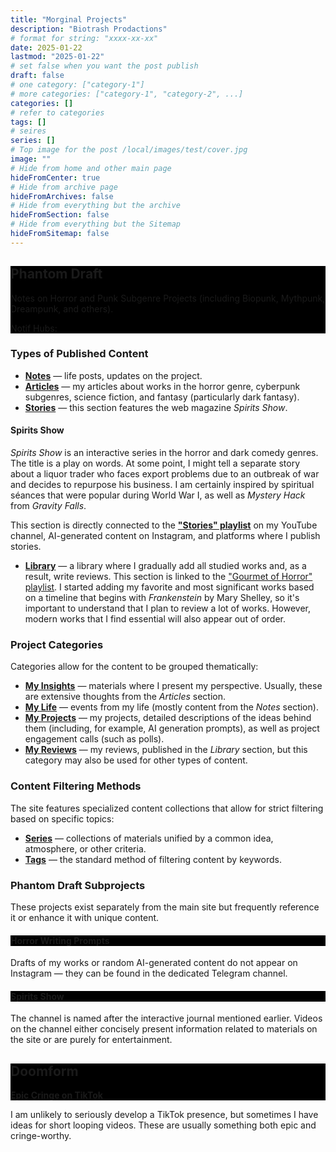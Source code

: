 ```yaml
---
title: "Morginal Projects"
description: "Biotrash Prodactions"
# format for string: "xxxx-xx-xx"
date: 2025-01-22
lastmod: "2025-01-22"
# set false when you want the post publish
draft: false
# one category: ["category-1"]
# more categories: ["category-1", "category-2", ...]
categories: []
# refer to categories
tags: []
# seires
series: []
# Top image for the post /local/images/test/cover.jpg
image: ""
# Hide from home and other main page
hideFromCenter: true
# Hide from archive page
hideFromArchives: false
# Hide from everything but the archive
hideFromSection: false
# Hide from everything but the Sitemap
hideFromSitemap: false
---
```

<div class="castration cover p_relative atcCentral" style="background-image: linear-gradient(black, black), url(/img/cover/default.jpg); background-blend-mode: saturation; background-position-y: 30% !important;">
	<div class="t_center castration base_width p_relative">
		<h2>Phantom Draft</h2>
		<p>Notes on Horror and Punk Subgenre Projects (including Biopunk, Mythpunk, Dreampunk, and others).</p>
		<p>Notif Hubs:</p>
		<p>
			<a rel="nofollow" href="https://www.facebook.com/phantomdrafts/" target="_blank"><i class="fa fa-facebook-official" aria-hidden="true"></i></a>
			<a rel="nofollow" href="https://t.me/phantomdrafts" target="_blank"><i class="fa fa-telegram" aria-hidden="true"></i></a>
		</p>
	</div>
</div>

### Types of Published Content

- <a href="/posts/" target="_blank"><strong>Notes</strong></a> — life posts, updates on the project.
- <a href="/articles/" target="_blank"><strong>Articles</strong></a> — my articles about works in the horror genre, cyberpunk subgenres, science fiction, and fantasy (particularly dark fantasy).
- <a href="/stories/" target="_blank"><strong>Stories</strong></a> — this section features the web magazine *Spirits Show*.

#### Spirits Show

*Spirits Show* is an interactive series in the horror and dark comedy genres. The title is a play on words. At some point, I might tell a separate story about a liquor trader who faces export problems due to an outbreak of war and decides to repurpose his business. I am certainly inspired by spiritual séances that were popular during World War I, as well as *Mystery Hack* from *Gravity Falls*.

This section is directly connected to the <a href="https://youtube.com/playlist?list=PLRSQ_MvJCAAgpwDfSlsxjm9BasAn61rB0&si=XXDnGKBleC7qy4WO" target="_blank"><strong>"Stories" playlist</strong></a> on my YouTube channel, AI-generated content on Instagram, and platforms where I publish stories.

- <a href="/library/" target="_blank"><strong>Library</strong></a> — a library where I gradually add all studied works and, as a result, write reviews. This section is linked to the <a href="https://youtube.com/playlist?list=PLRSQ_MvJCAAgfE99FrnjgDgLP6NG9AjGC&si=eZ79NL3seBIAhtdq" target="_blank">"Gourmet of Horror" playlist</a>. I started adding my favorite and most significant works based on a timeline that begins with *Frankenstein* by Mary Shelley, so it's important to understand that I plan to review a lot of works. However, modern works that I find essential will also appear out of order.

### Project Categories

Categories allow for the content to be grouped thematically:

- <a href="/categories/my-insights/" target="_blank"><strong>My Insights</strong></a> — materials where I present my perspective. Usually, these are extensive thoughts from the *Articles* section.
- <a href="/categories/my-life/" target="_blank"><strong>My Life</strong></a> — events from my life (mostly content from the *Notes* section).
- <a href="/categories/my-projects/" target="_blank"><strong>My Projects</strong></a> — my projects, detailed descriptions of the ideas behind them (including, for example, AI generation prompts), as well as project engagement calls (such as polls).
- <a href="/categories/my-reviews/" target="_blank"><strong>My Reviews</strong></a> — my reviews, published in the *Library* section, but this category may also be used for other types of content.

### Content Filtering Methods

The site features specialized content collections that allow for strict filtering based on specific topics:

- <a href="/series/" target="_blank"><strong>Series</strong></a> — collections of materials unified by a common idea, atmosphere, or other criteria.
- <a href="/tags/" target="_blank"><strong>Tags</strong></a> — the standard method of filtering content by keywords.

### Phantom Draft Subprojects

These projects exist separately from the main site but frequently reference it or enhance it with unique content.

<div class="castration cover p_relative atcCentral" style="background-image: linear-gradient(black, black), url(/images/page/about-us/horrorprom.webp); background-blend-mode: saturation; background-position-y: 30% !important;">
	<div class="t_center castration base_width p_relative">
		<h4>Horror Writing Prompts</h4>
		<p>
			<a rel="nofollow" href="https://www.instagram.com/horrorprom" target="_blank"><i class="fa fa-instagram" aria-hidden="true"></i></a>
			<a rel="nofollow" href="https://t.me/horrorprom" target="_blank"><i class="fa fa-telegram" aria-hidden="true"></i></a>
		</p>
	</div>
</div>

Drafts of my works or random AI-generated content do not appear on Instagram — they can be found in the dedicated Telegram channel.

<div class="castration cover p_relative atcCentral" style="background-image: linear-gradient(black, black), url(/images/page/about-us/horrorprom.webp); background-blend-mode: saturation; background-position-y: 30% !important;">
	<div class="t_center castration base_width p_relative">
		<h4>Spirits Show</h4>
		<p>
			<a rel="nofollow" href="https://www.youtube.com/@spirits-show" target="_blank"><i class="fa fa-youtube-play" aria-hidden="true"></i></a>
		</p>
	</div>
</div>

The channel is named after the interactive journal mentioned earlier. Videos on the channel either concisely present information related to materials on the site or are purely for entertainment.

<div class="castration cover p_relative atcCentral" style="background-image: linear-gradient(black, black), url(/images/page/about-us/doomform.webp); background-blend-mode: saturation; background-position-y: 30% !important;">
	<div class="t_center castration base_width p_relative">
		<h2>Doomform</h2>
		<p><a href="" target="_blank"><strong>Epic Cringe on TikTok</strong></a></p>
	</div>
</div>

I am unlikely to seriously develop a TikTok presence, but sometimes I have ideas for short looping videos. These are usually something both epic and cringe-worthy.
<!--more-->